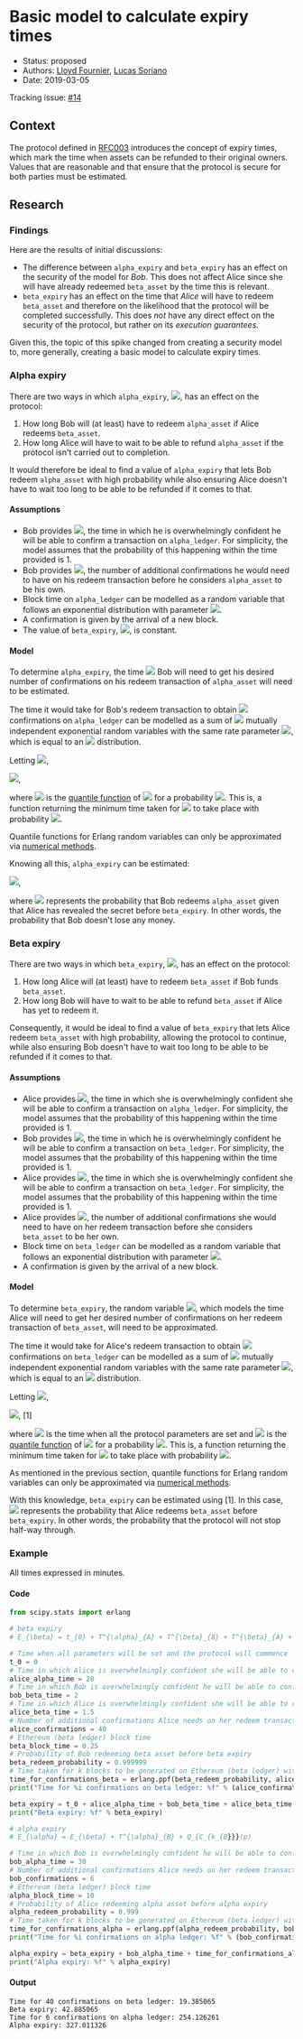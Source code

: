 # Basic model to calculate expiry times

* Status: proposed
* Authors: [Lloyd Fournier](@LLFourn), [Lucas Soriano](@luckysori)
* Date: 2019-03-05

Tracking issue: [#14](https://github.com/comit-network/RFCs/issues/14)

## Context

The protocol defined in [RFC003](https://github.com/comit-network/RFCs/blob/master/RFC-003-SWAP-basic.md) introduces the concept of expiry times, which mark the time when assets can be refunded to their original owners.
Values that are reasonable and that ensure that the protocol is secure for both parties must be estimated.

## Research

### Findings

Here are the results of initial discussions:

- The difference between `alpha_expiry` and `beta_expiry` has an effect on the security of the model for *Bob*.
This does not affect Alice since she will have already redeemed `beta_asset` by the time this is relevant.
- `beta_expiry` has an effect on the time that *Alice* will have to redeem `beta_asset` and therefore on the likelihood that the protocol will be completed successfully.
This does _not_ have any direct effect on the security of the protocol, but rather on its *execution guarantees*.

Given this, the topic of this spike changed from creating a security model to, more generally, creating a basic model to calculate expiry times.

### Alpha expiry

There are two ways in which `alpha_expiry`, <img src="https://latex.codecogs.com/gif.latex?E_{\alpha}"/>, has an effect on the protocol:

1. How long Bob will (at least) have to redeem `alpha_asset` if Alice redeems `beta_asset`.
2. How long Alice will have to wait to be able to refund `alpha_asset` if the protocol isn't carried out to completion.

It would therefore be ideal to find a value of `alpha_expiry` that lets Bob redeem `alpha_asset` with high probability while also ensuring Alice doesn't have to wait too long to be able to be refunded if it comes to that.

#### Assumptions

- Bob provides <img src="https://latex.codecogs.com/gif.latex?T_{\alpha}"/>, the time in which he is overwhelmingly confident he will be able to confirm a transaction on `alpha_ledger`.
For simplicity, the model assumes that the probability of this happening within the time provided is 1.
- Bob provides <img src="https://latex.codecogs.com/gif.latex?k"/>, the number of additional confirmations he would need to have on his redeem transaction before he considers `alpha_asset` to be his own.
- Block time on `alpha_ledger` can be modelled as a random variable that follows an exponential distribution with parameter <img src="https://latex.codecogs.com/gif.latex?\lambda_{\alpha}"/>.
- A confirmation is given by the arrival of a new block.
- The value of `beta_expiry`, <img src="https://latex.codecogs.com/gif.latex?E_{\beta}"/>, is constant.

#### Model

To determine `alpha_expiry`, the time <img src="https://latex.codecogs.com/gif.latex?\Delta_{R}"/> Bob will need to get his desired number of confirmations on his redeem transaction of `alpha_asset` will need to be estimated.

The time it would take for Bob's redeem transaction to obtain <img src="https://latex.codecogs.com/gif.latex?k"/> confirmations on `alpha_ledger` can be modelled as a sum of <img src="https://latex.codecogs.com/gif.latex?k"/> mutually independent exponential random variables with the same rate parameter <img src="https://latex.codecogs.com/gif.latex?\lambda_{\alpha}"/>, which is equal to an <img src="https://latex.codecogs.com/gif.latex?\textrm{Erlang}(k,\lambda_{\alpha})"/> distribution.

Letting <img src="https://latex.codecogs.com/gif.latex?C_{k}\sim\textrm{Erlang}(k,\lambda_{\alpha})"/>,

<img src="https://latex.codecogs.com/gif.latex?\Delta_{R}=T_{\alpha}&plus;Q_{C_{k}}(p_{\alpha})"/>,

where <img src="https://latex.codecogs.com/gif.latex?Q_{C_{k}}(p_{\alpha})"/> is the [quantile function](https://en.wikipedia.org/wiki/Quantile_function) of <img src="https://latex.codecogs.com/gif.latex?C_{k}"/> for a probability <img src="https://latex.codecogs.com/gif.latex?p_{\alpha}"/>. 
This is, a function returning the minimum time taken for <img src="https://latex.codecogs.com/gif.latex?C_{k}"/> to take place with probability <img src="https://latex.codecogs.com/gif.latex?p_{\alpha}"/>.

Quantile functions for Erlang random variables can only be approximated via [numerical methods](https://docs.scipy.org/doc/scipy-0.16.1/reference/generated/scipy.stats.erlang.html).

Knowing all this, `alpha_expiry` can be estimated:

<img src="https://latex.codecogs.com/gif.latex?E_{\alpha}=E_{\beta}&plus;T_{\alpha}&plus;Q_{C_{k}}(p_{\alpha})"/>,

where <img src="https://latex.codecogs.com/gif.latex?p_{\alpha}"/> represents the probability that Bob redeems `alpha_asset` given that Alice has revealed the secret before `beta_expiry`. 
In other words, the probability that Bob doesn't lose any money.

### Beta expiry

There are two ways in which `beta_expiry`, <img src="https://latex.codecogs.com/gif.latex?E_{\beta}"/>, has an effect on the protocol:

1. How long Alice will (at least) have to redeem `beta_asset` if Bob funds `beta_asset`.
2. How long Bob will have to wait to be able to refund `beta_asset` if Alice has yet to redeem it.

Consequently, it would be ideal to find a value of `beta_expiry` that lets Alice redeem `beta_asset` with high probability, allowing the protocol to continue, while also ensuring Bob doesn't have to wait too long to be able to be refunded if it comes to that.

#### Assumptions

- Alice provides <img src="https://latex.codecogs.com/gif.latex?T^{\alpha}_{A}"/>, the time in which she is overwhelmingly confident she will be able to confirm a transaction on `alpha_ledger`.
For simplicity, the model assumes that the probability of this happening within the time provided is 1.
- Bob provides <img src="https://latex.codecogs.com/gif.latex?T^{\beta}_{B}"/>, the time in which he is overwhelmingly confident he will be able to confirm a transaction on `beta_ledger`.
For simplicity, the model assumes that the probability of this happening within the time provided is 1.
- Alice provides <img src="https://latex.codecogs.com/gif.latex?T^{\beta}_{A}"/>, the time in which she is overwhelmingly confident she will be able to confirm a transaction on `beta_ledger`.
For simplicity, the model assumes that the probability of this happening within the time provided is 1.
- Alice provides <img src="https://latex.codecogs.com/gif.latex?k"/>, the number of additional confirmations she would need to have on her redeem transaction before she considers `beta_asset` to be her own.
- Block time on `beta_ledger` can be modelled as a random variable that follows an exponential distribution with parameter <img src="https://latex.codecogs.com/gif.latex?\lambda_{\beta}"/>.
- A confirmation is given by the arrival of a new block.

#### Model

To determine `beta_expiry`, the random variable <img src="https://latex.codecogs.com/gif.latex?R_{\beta}"/>, which models the time Alice will need to get her desired number of confirmations on her redeem transaction of `beta_asset`, will need to be approximated.

The time it would take for Alice's redeem transaction to obtain <img src="https://latex.codecogs.com/gif.latex?k"/> confirmations on `beta_ledger` can be modelled as a sum of <img src="https://latex.codecogs.com/gif.latex?k"/> mutually independent exponential random variables with the same rate parameter <img src="https://latex.codecogs.com/gif.latex?\lamda"/>, which is equal to an <img src="https://latex.codecogs.com/gif.latex?\textrm{Erlang}(k,\lambda_{\beta})"/> distribution.

Letting <img src="https://latex.codecogs.com/gif.latex?C_{k}\sim\textrm{Erlang}(k,\lambda_{\beta})"/>,

<img src="https://latex.codecogs.com/gif.latex?E_{\beta}=t_{0}&plus;T^{\alpha}_{A}&plus;T^{\beta}_{B}&plus;T^{\beta}_{A}&plus;Q_{C_{k}}(p_{\beta})"/>, [1]

where <img src="https://latex.codecogs.com/gif.latex?t_{0}"/> is the time when all the protocol parameters are set and <img src="https://latex.codecogs.com/gif.latex?Q_{C_{k}}(p_{\beta})"/> is the [quantile function](https://en.wikipedia.org/wiki/Quantile_function) of <img src="https://latex.codecogs.com/gif.latex?C_{k}"/> for a probability <img src="https://latex.codecogs.com/gif.latex?p_{\beta}"/>.
This is, a function returning the minimum time taken for <img src="https://latex.codecogs.com/gif.latex?C_{k}"/> to take place with probability <img src="https://latex.codecogs.com/gif.latex?p_{\beta}"/>.

As mentioned in the previous section, quantile functions for Erlang random variables can only be approximated via [numerical methods](https://docs.scipy.org/doc/scipy-0.16.1/reference/generated/scipy.stats.erlang.html).


With this knowledge, `beta_expiry` can be estimated using [1]. In this case, <img src="https://latex.codecogs.com/gif.latex?p_{\beta}"/> represents the probability that Alice redeems `beta_asset` before `beta_expiry`.
In other words, the probability that the protocol will not stop half-way through.

### Example

All times expressed in minutes.

#### Code

```python
from scipy.stats import erlang

# beta expiry
# E_{\beta} = t_{0} + T^{\alpha}_{A} + T^{\beta}_{B} + T^{\beta}_{A} + Q_{C_{k}}(p)

# Time when all parameters will be set and the protocol will commence
t_0 = 0
# Time in which Alice is overwhelmingly confident she will be able to confirm a Bitcoin (alpha ledger) transaction
alice_alpha_time = 20
# Time in which Bob is overwhelmingly confident he will be able to confirm an Ethereum (beta ledger) transaction
bob_beta_time = 2
# Time in which Alice is overwhelmingly confident she will be able to confirm an Ethereum (beta ledger) transaction
alice_beta_time = 1.5
# Number of additional confirmations Alice needs on her redeem transaction of beta_asset
alice_confirmations = 40
# Ethereum (beta ledger) block time
beta_block_time = 0.25
# Probability of Bob redeeming beta asset before beta expiry
beta_redeem_probability = 0.999999
# Time taken for k blocks to be generated on Ethereum (beta ledger) with beta_redeem_probability
time_for_confirmations_beta = erlang.ppf(beta_redeem_probability, alice_confirmations, 0, beta_block_time)
print("Time for %i confirmations on beta ledger: %f" % (alice_confirmations, time_for_confirmations_beta))

beta_expiry = t_0 + alice_alpha_time + bob_beta_time + alice_beta_time + time_for_confirmations_beta
print("Beta expiry: %f" % beta_expiry)

# alpha expiry
# E_{\alpha} = E_{\beta} + T^{\alpha}_{B} + Q_{C_{k_{B}}}(p)

# Time in which Bob is overwhelmingly confident he will be able to confirm a Bitcoin (alpha ledger) transaction
bob_alpha_time = 30
# Number of additional confirmations Alice needs on her redeem transaction of beta_asset
bob_confirmations = 6
# Ethereum (beta ledger) block time
alpha_block_time = 10
# Probability of Alice redeeming alpha asset before alpha expiry
alpha_redeem_probability = 0.999
# Time taken for k blocks to be generated on Ethereum (beta ledger) with alpha_redeem_probability
time_for_confirmations_alpha = erlang.ppf(alpha_redeem_probability, bob_confirmations, 0, alpha_block_time)
print("Time for %i confirmations on alpha ledger: %f" % (bob_confirmations, time_for_confirmations_alpha))

alpha_expiry = beta_expiry + bob_alpha_time + time_for_confirmations_alpha
print("Alpha expiry: %f" % alpha_expiry)
```

#### Output

```
Time for 40 confirmations on beta ledger: 19.385065
Beta expiry: 42.885065
Time for 6 confirmations on alpha ledger: 254.126261
Alpha expiry: 327.011326
```
